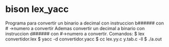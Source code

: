 # bison lex_yacc
Programa para convertir un binario a decimal con instruccion b###### con # ->numero a convertir
Ademas convertir un decimal a binario con instruccion d###### con #->numero a convertir.
 Comandos: 
 $ lex convertidor.lex
 $ yacc -d convertidor.yacc
 $ cc lex.yy.c y.tab.c -ll
 $ ./a.out
